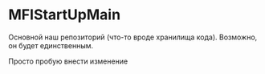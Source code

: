 MFIStartUpMain
====

Основной наш репозиторий (что-то вроде хранилища кода). Возможно, он будет единственным. 

Просто пробую внести изменение
